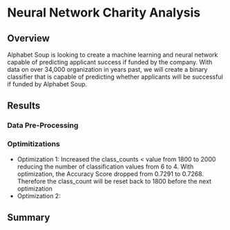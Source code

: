 # Neural Network Charity Analysis

## Overview

Alphabet Soup is looking to create a machine learning and neural network capable of predicting applicant success if funded by the company. With data on over 34,000 organization in years past, we will create a binary classifier that is capable of predicting whether applicants will be successful if funded by Alphabet Soup.

## Results

### Data Pre-Processing

### Optimitizations
 - Optimization 1: Increased the class_counts < value from 1800 to 2000 reducing the number of classification values from 6 to 4. With optimization, the Accuracy Score dropped from 0.7291 to 0.7268. Therefore the class_count will be reset back to 1800 before the next optimization
 - Optimization 2:  

## Summary
